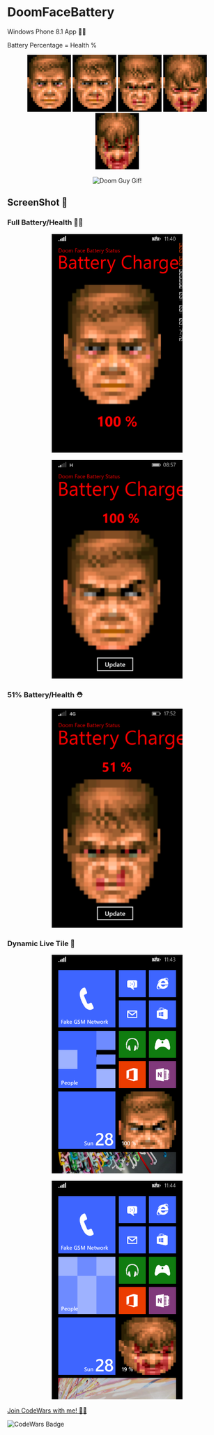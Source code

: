 # DoomFaceBattery
Windows Phone 8.1 App 🔌🔋

Battery Percentage = Health %

<p align="center">
    <img alt="Doom Guy Gif!" width="100" src="https://github.com/Danielkaas94/DoomFaceBattery/blob/master/DoomFaceBattery/Assets/ImageFace/DoomGoodFaceS.png">
    <img alt="Doom Guy Gif!" width="100" src="https://github.com/Danielkaas94/DoomFaceBattery/blob/master/DoomFaceBattery/Assets/ImageFace/DoomMussedS.png">
    <img alt="Doom Guy Gif!" width="100" src="https://github.com/Danielkaas94/DoomFaceBattery/blob/master/DoomFaceBattery/Assets/ImageFace/DoomSwollenS.png">
    <img alt="Doom Guy Gif!" width="100" src="https://github.com/Danielkaas94/DoomFaceBattery/blob/master/DoomFaceBattery/Assets/ImageFace/DoomDirtyS.png">
    <img alt="Doom Guy Gif!" width="100" src="https://github.com/Danielkaas94/DoomFaceBattery/blob/master/DoomFaceBattery/Assets/ImageFace/DoomBloodyS.png">
</p>
    <!-- ![DoomGoodFaceS](https://github.com/Danielkaas94/DoomFaceBattery/blob/master/DoomFaceBattery/Assets/ImageFace/DoomGoodFaceS.png)
    ![DoomMussedS](https://github.com/Danielkaas94/DoomFaceBattery/blob/master/DoomFaceBattery/Assets/ImageFace/DoomMussedS.png)
    ![DoomSwollenS](https://github.com/Danielkaas94/DoomFaceBattery/blob/master/DoomFaceBattery/Assets/ImageFace/DoomSwollenS.png)
    ![DoomDirtyS](https://github.com/Danielkaas94/DoomFaceBattery/blob/master/DoomFaceBattery/Assets/ImageFace/DoomDirtyS.png)
    ![DoomBloodyS](https://github.com/Danielkaas94/DoomFaceBattery/blob/master/DoomFaceBattery/Assets/ImageFace/DoomBloodyS.png) -->

<p align="center">
  <img alt="Doom Guy Gif!" width="300" src="https://www.gifs.nl/media/doom-gifs-EjNcJY.gif">
</p>

## ScreenShot 📱

### Full Battery/Health 🔋💯
<p align="center">
  <img alt="CMDFun in Action!" width="300" src="https://github.com/Danielkaas94/DoomFaceBattery/blob/master/DoomFaceBattery/Assets/ImageFace/DoomFace.png">
</p>

<p align="center">
  <img alt="CMDFun in Action!" width="300" src="https://github.com/Danielkaas94/DoomFaceBattery/blob/master/DoomFaceBattery/Assets/ImageFace/wp_ss_20170822_0001.png">
</p>

### 51% Battery/Health ⛑
<p align="center">
  <img alt="CMDFun in Action!" width="300" src="https://github.com/Danielkaas94/DoomFaceBattery/blob/master/DoomFaceBattery/Assets/ImageFace/wp_ss_20170905_0001.png">
</p>

### Dynamic Live Tile 📲
<p align="center">
  <img alt="Windows Phone 8.1 live tile in Action!" width="300" src="https://github.com/Danielkaas94/DoomFaceBattery/blob/master/DoomFaceBattery/Assets/ImageFace/DoomFace2.png">
</p>

<p align="center">
  <img alt="CMDFun in Action!" width="300" src="https://github.com/Danielkaas94/DoomFaceBattery/blob/master/DoomFaceBattery/Assets/ImageFace/DoomFace3.png">
</p>


[Join CodeWars with me! 👨‍💻](http://codewars.com/r/hGyTsQ)
<p>
  <img alt="CodeWars Badge" src="https://www.codewars.com/users/Danielkaas94/badges/large">
</p>
